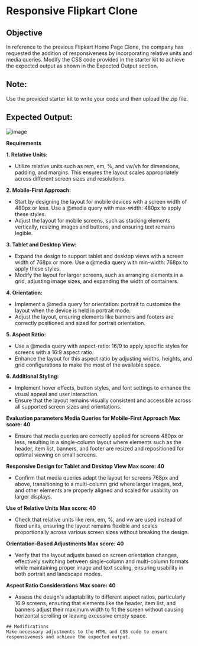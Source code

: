 # Responsive Flipkart Clone

## Objective
In reference to the previous Flipkart Home Page Clone, the company has requested the addition of responsiveness by incorporating relative units and media queries. Modify the CSS code provided in the starter kit to achieve the expected output as shown in the Expected Output section.

## Note:
Use the provided starter kit to write your code and then upload the zip file.

## Expected Output:
![image](https://github.com/user-attachments/assets/a0b6c959-1666-4ff0-9694-7fe0a165d07d)


**Requirements**

**1. Relative Units:**
- Utilize relative units such as rem, em, %, and vw/vh for dimensions, padding, and margins. This ensures the layout scales appropriately across different screen sizes and resolutions.

**2. Mobile-First Approach:**
- Start by designing the layout for mobile devices with a screen width of 480px or less. Use a @media query with max-width: 480px to apply these styles.
- Adjust the layout for mobile screens, such as stacking elements vertically, resizing images and buttons, and ensuring text remains legible.

**3. Tablet and Desktop View:**
- Expand the design to support tablet and desktop views with a screen width of 768px or more. Use a @media query with min-width: 768px to apply these styles.
- Modify the layout for larger screens, such as arranging elements in a grid, adjusting image sizes, and expanding the width of containers.

**4. Orientation:**
- Implement a @media query for orientation: portrait to customize the layout when the device is held in portrait mode.
- Adjust the layout, ensuring elements like banners and footers are correctly positioned and sized for portrait orientation.

**5. Aspect Ratio:**
- Use a @media query with aspect-ratio: 16/9 to apply specific styles for screens with a 16:9 aspect ratio.
- Enhance the layout for this aspect ratio by adjusting widths, heights, and grid configurations to make the most of the available space.

**6. Additional Styling:**
- Implement hover effects, button styles, and font settings to enhance the visual appeal and user interaction.
- Ensure that the layout remains visually consistent and accessible across all supported screen sizes and orientations.

**Evaluation parameters**
**Media Queries for Mobile-First Approach**  **Max score: 40**
- Ensure that media queries are correctly applied for screens 480px or less, resulting in a single-column layout where elements such as the header, item list, banners, and footer are resized and repositioned for optimal viewing on small screens.

**Responsive Design for Tablet and Desktop View** **Max score: 40**
- Confirm that media queries adapt the layout for screens 768px and above, transitioning to a multi-column grid where larger images, text, and other elements are properly aligned and scaled for usability on larger displays.

**Use of Relative Units**   **Max score: 40**
- Check that relative units like rem, em, %, and vw are used instead of fixed units, ensuring the layout remains flexible and scales proportionally across various screen sizes without breaking the design. 

**Orientation-Based Adjustments** **Max score: 40**
- Verify that the layout adjusts based on screen orientation changes, effectively switching between single-column and multi-column formats while maintaining proper image and text scaling, ensuring usability in both portrait and landscape modes.

**Aspect Ratio Considerations**   **Max score: 40**
- Assess the design's adaptability to different aspect ratios, particularly 16:9 screens, ensuring that elements like the header, item list, and banners adjust their maximum width to fit the screen without causing horizontal scrolling or leaving excessive empty space.


```
## Modifications
Make necessary adjustments to the HTML and CSS code to ensure responsiveness and achieve the expected output.
